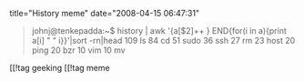 title="History meme"
date="2008-04-15 06:47:31"
<blockquote>johnj@tenkepadda:~$ history | awk '{a[$2]++ } END{for(i in a){print a[i] " " i}}'|sort -rn|head
109 ls
84 cd
51 sudo
36 ssh
27 rm
23 host
20 ping
20 bzr
10 vim
10 mv</blockquote>

[[!tag  geeking
[[!tag  meme
